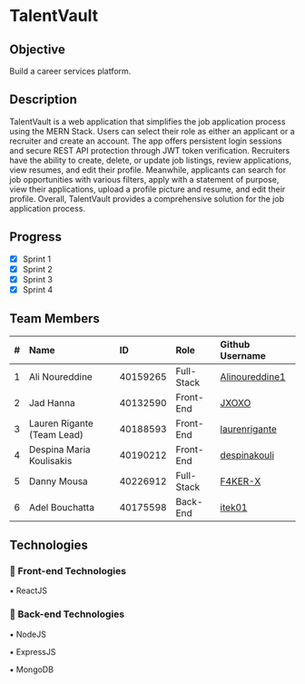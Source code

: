 # TalentVault

## Objective

Build a career services platform.

## Description

TalentVault is a web application that simplifies the job application process using the MERN Stack. Users can select their role as either an applicant or a recruiter and create an account. The app offers persistent login sessions and secure REST API protection through JWT token verification. Recruiters have the ability to create, delete, or update job listings, review applications, view resumes, and edit their profile. Meanwhile, applicants can search for job opportunities with various filters, apply with a statement of purpose, view their applications, upload a profile picture and resume, and edit their profile. Overall, TalentVault provides a comprehensive solution for the job application process.

## Progress

- [x] Sprint 1
- [x] Sprint 2
- [x] Sprint 3
- [x] Sprint 4

## Team Members

| #   | Name                       | ID       | Role       | Github Username                                                             |
| --- | :------------------------- | :------- | :--------- | :-------------------------------------------------------------------------- |
| 1   | Ali Noureddine             | 40159265 | Full-Stack | [Alinoureddine1](https://github.com/Alinoureddine1 "Github user's profile") |
| 2   | Jad Hanna                  | 40132590 | Front-End  | [JXOXO](https://github.com/JXOXO "Github user's profile")                   |
| 3   | Lauren Rigante (Team Lead) | 40188593 | Front-End  | [laurenrigante](https://github.com/laurenrigante "Github user's profile")   |
| 4   | Despina Maria Koulisakis   | 40190212 | Front-End  | [despinakouli](https://github.com/despinakouli "Github user's profile")     |
| 5   | Danny Mousa                | 40226912 | Full-Stack | [F4KER-X](https://github.com/F4KER-X "Github user's profile")               |
| 6   | Adel Bouchatta             | 40175598 | Back-End   | [itek01](https://github.com/Itek01 "Github user's profile")                 |

## Technologies

### 🔲 Front-end Technologies

▪️ ReactJS


### 🔳 Back-end Technologies

▪️ NodeJS

▪️ ExpressJS

▪️ MongoDB
